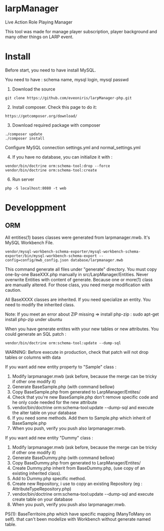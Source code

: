 # larpManager

Live Action Role Playing Manager

This tool was made for manage player subscription, player background and many other things on LARP event.


# Install
Before start, you need to have install MySQL.

You need to have : schema name, mysql login, mysql passwd

1) Download the source
```
git clone https://github.com/eveoniris/larpManager-php.git
```

2) Install composer. Check this page to do it:  
```
https://getcomposer.org/download/
```


3) Download required package with composer
```
./composer update
./composer install 
```

Configure MySQL connection settings.yml and normal_settings.yml

4) If you have no database, you can initialize it with  :

```
vendor/bin/doctrine orm:schema-tool:drop --force
vendor/bin/doctrine orm:schema-tool:create
```



6) Run server
```
php -S localhost:8080 -t web
```

# Developpment

## ORM
All entities(1) bases classes were generated from larpmanager.mwb. It's MySQL Workbench File.

```
vendor/mysql-workbench-schema-exporter/mysql-workbench-schema-exporter/bin/mysql-workbench-schema-export --config=config/mwb_config.json database/larpmanager.mwb
```

This command generate all files under "generate" directory. You must copy one-by-one BaseXXX.php manually in  src/LarpManager/Entities. Never overwrite Entities with content of generate. Because one or more(1) class are manually altered. For those class, you need merge modification with caution.

All BaseXXXX classes are inherited. If you need specialize an entity. You need to modify the inherited class.


Note: If you meet an error about ZIP missing => install php-zip : sudo apt-get install php-zip under ubuntu


When you have generate entites with your new tables or new attributes. You could generate an SQL patch :
```
vendor/bin/doctrine orm:schema-tool:update --dump-sql
```
WARNING: Before execute in production, check that patch will not drop tables or columns with data 

If you want add new entity property to "Sample" class : 
1. Modify larpmanager.mwb (ask before, because the merge can be tricky if other one modify it) 
2. Generate BaseSample.php (with command bellow)
3. Copy BaseSample.php from generated to LarpManager/Entites/
4. Check that you're new BaseSample.php don't remove specific code and he only code needed for the new attribute
5. vendor/bin/doctrine orm:schema-tool:update --dump-sql and execute the alter table on your database
6. If you need some methods. Add them to Sample.php which inherit of BaseSample.php
7. When you push, verify you push also larpmanager.mwb.

If you want add new entity "Dummy" class :
1. Modify larpmanager.mwb (ask before, because the merge can be tricky if other one modify it) 
2. Generate BaseDummy.php (with command bellow)
3. Copy BaseDummy.php from generated to LarpManager/Entites/
4. Create Dummy.php inherit from BaseDummy.php, (use copy of an existing inherited class). 
5. Add to Dummy.php specific method.
6. Create new Repository, i use to copy an existing Repository (eg : AttributeTypeRepository.php)
7. vendor/bin/doctrine orm:schema-tool:update --dump-sql and execute create table on your database
8. When you push, verify you push also larpmanager.mwb.

PS(1): BaseTerritoire.php which have specific mapping (ManyToMany on self). that can't been modelize with Workbench without generate named table.


